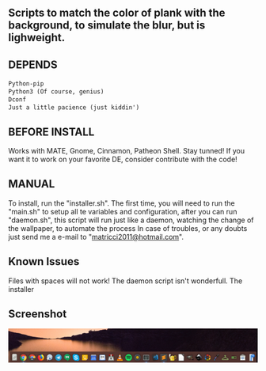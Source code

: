 ## Scripts to match the color of plank with the background, to simulate the blur, but is lighweight.

## DEPENDS 
	Python-pip
	Python3 (Of course, genius)
	Dconf
	Just a little pacience (just kiddin')

## BEFORE INSTALL
Works with MATE, Gnome, Cinnamon, Patheon Shell. Stay tunned! If you want it to work on your favorite DE, consider contribute with the code! 

## MANUAL
To install, run the "installer.sh". The first time, you will need to run the "main.sh" to setup all te variables and configuration, after you can run "daemon.sh", this script will run just like a daemon, watching the change of the wallpaper, to automate the process
In case of troubles, or any doubts just send me a e-mail to "matricci2011@hotmail.com".
		
## Known Issues
Files with spaces will not work!
The daemon script isn't wonderfull.
The installer 

## Screenshot
![Screenshot](screenshot.png)
